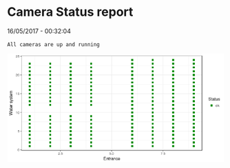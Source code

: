 Camera Status report
================
16/05/2017 - 00:32:04

    All cameras are up and running

![](camreport_files/figure-markdown_github/unnamed-chunk-2-1.png)
